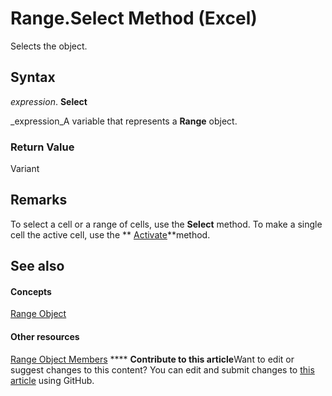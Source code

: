 
# Range.Select Method (Excel)

Selects the object.


## Syntax

 _expression_. **Select**

 _expression_A variable that represents a  **Range** object.


### Return Value

Variant


## Remarks

To select a cell or a range of cells, use the  **Select** method. To make a single cell the active cell, use the ** [Activate](a0050055-84e7-7611-a961-887fcb063369.md)**method.


## See also


#### Concepts


 [Range Object](b8207778-0dcc-4570-1234-f130532cc8cd.md)
#### Other resources


 [Range Object Members](4336bf81-1e63-7e44-1792-baf366a027a7.md)
****   **Contribute to this article**Want to edit or suggest changes to this content? You can edit and submit changes to  [this article](https://github.com/jhershey00/VBA_Excel_Test/OpenXMLCon/articles/46c12f85-fae5-15ea-3500-81ff8be49cdb.md) using GitHub.

